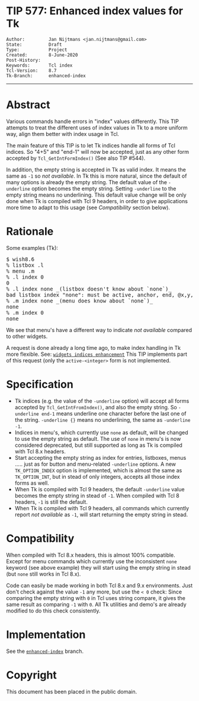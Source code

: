 # TIP 577: Enhanced index values for Tk
	Author:         Jan Nijtmans <jan.nijtmans@gmail.com>
	State:          Draft
	Type:           Project
	Created:        8-June-2020
	Post-History:   
	Keywords:       Tcl index
	Tcl-Version:    8.7
	Tk-Branch:      enhanced-index
-----

# Abstract

Various commands handle errors in "index" values differently. This TIP attempts
to treat the different uses of index values in Tk to a more uniform way, align
them better with index usage in Tcl.

The main feature of this TIP is to let Tk indices handle all forms of Tcl indices.
So "4+5" and "end-1" will now be accepted, just as any other form accepted by
`Tcl_GetIntFormIndex()` (See also TIP #544).

In addition, the empty string is accepted in Tk as valid index. It means the same
as `-1` so _not available_. In Tk this is more natural, since the default of many
options is already the empty string. The default value of the `-underline` option
becomes the empty string. Setting `-underline` to the empty string means
no underlining. This default value change will be only done when Tk is compiled
with Tcl 9 headers, in order to give applications more time to adapt to this
usage (see _Compatibility_ section below).

# Rationale

Some examples (Tk):
<pre>
$ wish8.6
% listbox .l
% menu .m
% .l index 0
0
% .l index none _(listbox doesn't know about `none`)_
bad listbox index "none": must be active, anchor, end, @x,y, or a number
% .m index none _(menu does know about `none`)_
none
% .m index 0
none
</pre>

We see that menu's have a different way to indicate _not available_ compared to other widgets.

A request is done already a long time ago, to make index handling in Tk more flexible.
See:  [`widgets indices enhancement`](https://core.tcl-lang.org/tk/tktview?name=1ef1ae2177)
This TIP implements part of this request (only the `active-<integer>` form is not implemented.


# Specification

  * Tk indices (e.g. the value of the `-underline` option) will accept all forms
    accepted by `Tcl_GetIntFromIndex()`, and also the empty string. So
    `-underline end-1` means underline one character before the last one of the
    string. `-underline {}` means no underlining, the same as `-underline -1`.
  * Indices in menu's, which currently use `none` as default, will be changed to use
    the empty string as default. The use of `none` in menu's is now considered
    deprecated, but still supported as long as Tk is compiled with Tcl 8.x headers.
  * Start accepting the empty string as index for entries, listboxes, menus .....
    just as for button and menu-related `-underline` options. A new `TK_OPTION_INDEX`
    option is implemented, which is almost the same as `TK_OPTION_INT`, but in stead
    of only integers, accepts all those index forms as well. 
  * When Tk is compiled with Tcl 9 headers, the default `-underline` value becomes
    the empty string in stead of `-1`. When compiled with Tcl 8 headers, `-1` is still
    the default.
  * When Tk is compiled with Tcl 9 headers, all commands which currently report
    _not available_ as `-1`, will start returning the empty string in stead.

# Compatibility

When compiled with Tcl 8.x headers, this is almost 100% compatible. Except for
menu commands which currently use the inconsistent `none` keyword (see above example)
they will start using the empty string in stead (but `none` still works in Tcl 8.x).

Code can easily be made working in both Tcl 8.x and 9.x environments. Just don't
check against the value `-1` any more, but use the `< 0` check: Since comparing the
empty string with `0` in Tcl uses string compare, it gives the same result as
comparing `-1` with `0`. All Tk utilities and demo's are already modified to
do this check consistently.

# Implementation

See the [`enhanced-index`](https://core.tcl-lang.org/tk/timeline?r=enhanced-index) branch.

# Copyright

This document has been placed in the public domain.
